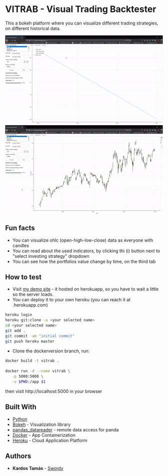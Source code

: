 # VITRAB - Visual Trading Backtester
This a bokeh platform where you can visualize different trading strategies, on different historical data.

![](app/imgs/showcase.gif)
![](app/imgs/showcase1.gif)

## Fun facts
* You can visualize ohlc (open-high-low-close) data as everyone with candles
* You can read about the used indicators, by clicking thi (i) button next to "select investing strategy" dropdown
* You can see how the portfolios value change by time, on the third tab

## How to test
* Visit [my demo site](https://vitrab.herokuapp.com/app) - it hosted on herokuapp, so you have to wait a little so the server loads.
* You can deploy it to your own heroku (you can reach it at <your selected name>.herokuapp.com)
```bash
heroku login
heroku git:clone -a <your selected name>
cd <your selected name>
git add .
git commit -am "initial commit"
git push heroku master
```
* Clone the dockerversion branch, run:
```bash
docker build -t vitrab .

docker run -d --name vitrab \
   -p 5000:5000 \
   -v $PWD:/app $1
```
then visit http://localhost:5000 in your browser

## Built With
* [Python](https://www.python.org/)
* [Bokeh](https://bokeh.org/) - Visualization library
* [pandas_datareader](https://pandas-datareader.readthedocs.io/en/latest/) - remote data access for panda
* [Docker](https://www.docker.com/) - App Containerization
* [Heroku](https://heroku.com/) - Cloud Application Platform

## Authors

* **Kardos Tamás** - [Swordy](https://github.com/swordey)
